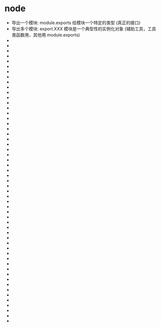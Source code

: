 <!--
 * @Author: your name
 * @Date: 2021-11-26 15:48:20
 * @LastEditTime: 2021-11-27 12:46:28
 * @LastEditors: Please set LastEditors
 * @Description: 打开koroFileHeader查看配置 进行设置: https://github.com/OBKoro1/koro1FileHeader/wiki/%E9%85%8D%E7%BD%AE
 * @FilePath: \Front-end development learning\document\notes\study notes\nodejs\node-lang\基础.md
-->

# node

- 导出一个模块: module.exports 给模块一个特定的类型 (真正的接口)
- 导出多个模块: export.XXX 模块是一个典型性的实例化对象 (辅助工具，工具类函数用，其他用 module.exports)
-
-
-
-
-
-
-
-
-
-
-
-
-
-
-
-
-
-
-
-
-
-
-
-
-
-
-
-
-
-
-
-
-
-
-
-
-
-
-
-
-
-
-
-
-
-
-
-
-
-
-
-
-
-
-
